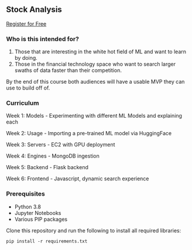 ## Stock Analysis

[Register for Free](https://mixpeek.com/community#events)

### Who is this intended for?

1. Those that are interesting in the white hot field of ML and want to learn by doing.
2. Those in the financial technology space who want to search larger swaths of data faster than their competition.

By the end of this course both audiences will have a usable MVP they can use to build off of.

### Curriculum

Week 1: Models - Experimenting with different ML Models and explaining each

Week 2: Usage - Importing a pre-trained ML model via HuggingFace

Week 3: Servers - EC2 with GPU deployment

Week 4: Engines - MongoDB ingestion

Week 5: Backend - Flask backend

Week 6: Frontend - Javascript, dynamic search experience

### Prerequisites

- Python 3.8
- Jupyter Notebooks
- Various PIP packages

Clone this repository and run the following to install all required libraries:

`pip install -r requirements.txt`

